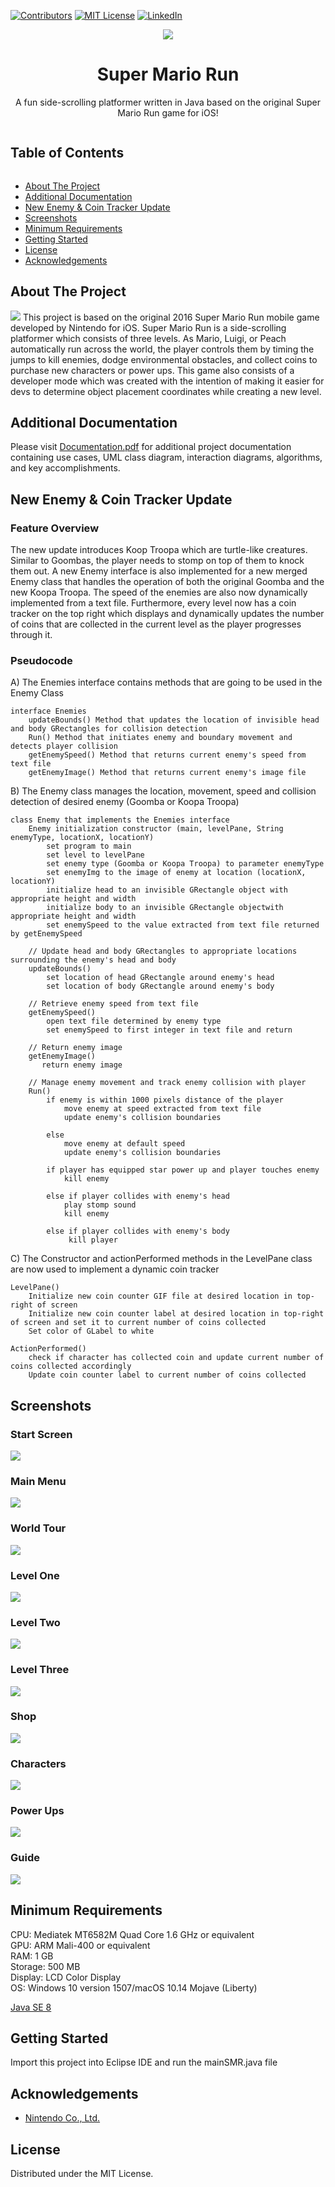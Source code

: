 [![Contributors][contributors-shield]][contributors-url] 
[![MIT License][license-shield]][license-url]
[![LinkedIn][linkedin-shield]][linkedin-url]
<br>

<p align="center">
<img src="https://github.com/i0nicsBik/SuperMarioRun/blob/master/media/startScreen/mario.png?raw=true"></p>
<h1 align='center' >Super Mario Run</h1>
<p align='center'>A fun side-scrolling platformer written in Java based on the original Super Mario Run game for iOS!</p>
<summary><h2 style="display: inline-block">Table of Contents</h2></summary>

- [About The Project](#about)
- [Additional Documentation](#doc)
- [New Enemy & Coin Tracker Update](#update)
- [Screenshots](#screenshots)
- [Minimum Requirements](#min)
- [Getting Started](#start)
- [License](#license)
- [Acknowledgements](#ack)

<h2 id='about'>About The Project</h2>
<img src='Screenshots/level.png '>
This project is based on the original 2016 Super Mario Run mobile game developed by Nintendo for iOS.
Super Mario Run is a side-scrolling platformer which consists of three levels. As Mario, Luigi, or Peach
automatically run across the world, the player controls them by timing the jumps to kill enemies, dodge environmental obstacles, and collect
coins to purchase new characters or power ups. This game also consists of a developer mode which was created with the intention
of making it easier for devs to determine object placement coordinates while creating a new level.

<h2 id='doc'>Additional Documentation</h2>
<p>Please visit <a href='https://github.com/i0nics/super-mario-run/blob/master/Documentation.pdf'>Documentation.pdf</a> for additional project documentation containing use cases, UML class diagram, interaction diagrams, algorithms, and key accomplishments.</p>

<h2 id='update'>New Enemy & Coin Tracker Update</h2>
<h3>Feature Overview</h3>
<p>The new update introduces Koop Troopa which are turtle-like creatures. Similar to Goombas, the player needs to stomp on top of them to knock them out.
A new Enemy interface is also implemented for a new merged Enemy class that handles the operation of both the original Goomba and the new Koopa Troopa. The speed of the enemies are also now dynamically implemented from a text file. Furthermore, every level now has a coin tracker on the top right which displays and dynamically updates the number of coins that are collected in the current level as the player progresses through it.
</p>

<h3>Pseudocode</h3>
<p>A) The Enemies interface contains methods that are going to be used in the Enemy Class</p>

```
interface Enemies
    updateBounds() Method that updates the location of invisible head and body GRectangles for collision detection
    Run() Method that initiates enemy and boundary movement and detects player collision
    getEnemySpeed() Method that returns current enemy's speed from text file
    getEnemyImage() Method that returns current enemy's image file
```

<p>B) The Enemy class manages the location, movement, speed and collision detection of desired enemy (Goomba or Koopa Troopa)</p>

```
class Enemy that implements the Enemies interface
    Enemy initialization constructor (main, levelPane, String enemyType, locationX, locationY)
        set program to main
        set level to levelPane
        set enemy type (Goomba or Koopa Troopa) to parameter enemyType
        set enemyImg to the image of enemy at location (locationX, locationY)
        initialize head to an invisible GRectangle object with appropriate height and width
        initialize body to an invisible GRectangle objectwith appropriate height and width
        set enemySpeed to the value extracted from text file returned by getEnemySpeed
        
    // Update head and body GRectangles to appropriate locations surrounding the enemy's head and body
    updateBounds()
        set location of head GRectangle around enemy's head
        set location of body GRectangle around enemy's body
    
    // Retrieve enemy speed from text file
    getEnemySpeed()
        open text file determined by enemy type
        set enemySpeed to first integer in text file and return
    
    // Return enemy image
    getEnemyImage() 
       return enemy image
      
    // Manage enemy movement and track enemy collision with player
    Run()
        if enemy is within 1000 pixels distance of the player
            move enemy at speed extracted from text file
            update enemy's collision boundaries
        
        else
            move enemy at default speed
            update enemy's collision boundaries
        
        if player has equipped star power up and player touches enemy
            kill enemy
        
        else if player collides with enemy's head
            play stomp sound
            kill enemy
       
        else if player collides with enemy's body
             kill player 
```
<p>C) The Constructor and actionPerformed methods in the LevelPane class are now used to implement a dynamic coin tracker</p>
   
```
LevelPane() 
    Initialize new coin counter GIF file at desired location in top-right of screen
    Initialize new coin counter label at desired location in top-right of screen and set it to current number of coins collected
    Set color of GLabel to white

ActionPerformed()
    check if character has collected coin and update current number of coins collected accordingly
    Update coin counter label to current number of coins collected
```

<h2 id='screenshots'>Screenshots</h2>
<h3>Start Screen</h3>
<img src='Screenshots/start.png'>
<h3>Main Menu</h3>
<img src='Screenshots/menu.png'>
<h3>World Tour</h3>
<img src='Screenshots/world_tour.png'>
<h3>Level One</h3>
<img src='Screenshots/level1.png'>
<h3>Level Two</h3>
<img src='Screenshots/level2.png'>
<h3>Level Three</h3>
<img src='Screenshots/level3.png'>
<h3>Shop</h3>
<img src='Screenshots/shop.png'>
<h3>Characters</h3>
<img src='Screenshots/charac.png'>
<h3>Power Ups</h3>
<img src='Screenshots/powerup.png'>
<h3>Guide</h3>
<img src='Screenshots/guide.png'>
<h2 id='min'>Minimum Requirements</h2>
CPU: Mediatek MT6582M Quad Core 1.6 GHz or equivalent<br />
GPU: ARM Mali-400 or equivalent<br />
RAM: 1 GB<br />
Storage: 500 MB<br />
Display: LCD Color Display<br />
OS: Windows 10 version 1507/macOS 10.14 Mojave (Liberty)

[Java SE 8](https://www.oracle.com/java/technologies/javase-downloads.html)

<h2 id='start'>Getting Started</h2>
Import this project into Eclipse IDE and run the mainSMR.java file

<h2 id='ack'>Acknowledgements</h2>

* [Nintendo Co., Ltd.](http://nintendo.com)

<h2 id='license'>License</h2>
<p>Distributed under the MIT License.</p>

[contributors-shield]: https://img.shields.io/github/contributors/othneildrew/Best-README-Template.svg?style=for-the-badge
[contributors-url]: https://github.com/i0nics/super-mario-run/graphs/contributors
[license-shield]: https://img.shields.io/github/license/othneildrew/Best-README-Template.svg?style=for-the-badge
[license-url]: https://github.com/i0nics/super-mario-run/blob/master/LICENSE
[linkedin-shield]: https://img.shields.io/badge/-LinkedIn-black.svg?style=for-the-badge&logo=linkedin&colorB=555
[linkedin-url]: https://linkedin.com/in/bikramce
